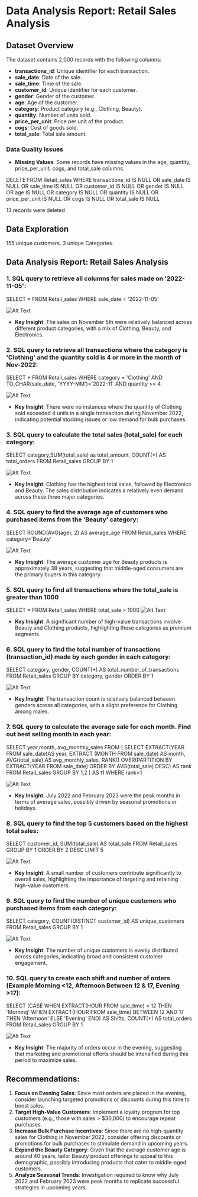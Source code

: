 # Data Analysis Report: Retail Sales Analysis

## Dataset Overview

The dataset contains 2,000 records with the following columns:

- **transactions_id**: Unique identifier for each transaction.
- **sale_date**: Date of the sale.
- **sale_time**: Time of the sale.
- **customer_id**: Unique identifier for each customer.
- **gender**: Gender of the customer.
- **age**: Age of the customer.
- **category**: Product category (e.g., Clothing, Beauty).
- **quantity**: Number of units sold.
- **price_per_unit**: Price per unit of the product.
- **cogs**: Cost of goods sold.
- **total_sale**: Total sale amount.

### Data Quality Issues

- **Missing Values**: Some records have missing values in the age, quantity, price_per_unit, cogs, and total_sale columns.

DELETE FROM Retail_sales
WHERE transactions_id IS NULL
OR
sale_date IS NULL
OR
sale_time	IS NULL
OR
customer_id	IS NULL
OR
gender	IS NULL
OR
age	IS NULL
OR
category	IS NULL
OR
quantity	IS NULL
OR
price_per_unit	IS NULL
OR
cogs IS NULL
OR
total_sale IS NULL

13 records were deleted

## Data Exploration
155 unique customers. 
3 unique Categories.

## Data Analysis Report: Retail Sales Analysis

### 1. SQL query to retrieve all columns for sales made on '2022-11-05':
SELECT * FROM Retail_sales
WHERE sale_date = '2022-11-05' 

![Alt Text](image_url)

- **Key Insight**: The sales on November 5th were relatively balanced across different product categories, with a mix of Clothing, Beauty, and Electronics.

### 2. SQL query to retrieve all transactions where the category is 'Clothing' and the quantity sold is 4 or more in the month of Nov-2022:
SELECT * FROM Retail_sales
WHERE category = 'Clothing'
AND 
TO_CHAR(sale_date, 'YYYY-MM')='2022-11'
AND
quantity >= 4

![Alt Text](image_url)

- **Key Insight**: There were no instances where the quantity of Clothing sold exceeded 4 units in a single transaction during November 2022, indicating potential stocking issues or low demand for bulk purchases.

### 3. SQL query to calculate the total sales (total_sale) for each category:
SELECT category,SUM(total_sale) as total_amount, COUNT(*) AS total_orders
FROM Retail_sales
GROUP BY 1

![Alt Text](image_url)
- **Key Insight**: Clothing has the highest total sales, followed by Electronics and Beauty. The sales distribution indicates a relatively even demand across these three major categories.

### 4. SQL query to find the average age of customers who purchased items from the 'Beauty' category:
SELECT ROUND(AVG(age), 2) AS average_age FROM Retail_sales
WHERE category='Beauty'

![Alt Text](image_url)
- **Key Insight**: The average customer age for Beauty products is approximately 38 years, suggesting that middle-aged consumers are the primary buyers in this category.

### 5. SQL query to find all transactions where the total_sale is greater than 1000

SELECT *
FROM Retail_sales
WHERE total_sale > 1000
![Alt Text](image_url)
- **Key Insight**: A significant number of high-value transactions involve Beauty and Clothing products, highlighting these categories as premium segments.

### 6. SQL query to find the total number of transactions (transaction_id) made by each gender in each category:
SELECT category, gender, COUNT(*) AS total_number_of_transactions
FROM Retail_sales
GROUP BY category, gender
ORDER BY 1

![Alt Text](image_url)
- **Key Insight**: The transaction count is relatively balanced between genders across all categories, with a slight preference for Clothing among males.

### 7. SQL query to calculate the average sale for each month. Find out best selling month in each year:
SELECT year,month, avg_monthly_sales
FROM (
	SELECT EXTRACT(YEAR FROM sale_date)AS year, 
	EXTRACT (MONTH FROM sale_date) AS month, 
	AVG(total_sale) AS avg_monthly_sales,
	RANK() OVER(PARTITION BY EXTRACT(YEAR FROM sale_date) ORDER BY AVG(total_sale) DESC) AS rank
	FROM Retail_sales
	GROUP BY 1,2
	) AS t1
WHERE rank=1

![Alt Text](image_url)

- **Key Insight**: July 2022 and February 2023 were the peak months in terms of average sales, possibly driven by seasonal promotions or holidays.

### 8. SQL query to find the top 5 customers based on the highest total sales:
SELECT customer_id, SUM(total_sale) AS total_sale
FROM Retail_sales
GROUP BY 1
ORDER BY 2 DESC
LIMIT 5

![Alt Text](image_url)
- **Key Insight**: A small number of customers contribute significantly to overall sales, highlighting the importance of targeting and retaining high-value customers.

### 9. SQL query to find the number of unique customers who purchased items from each category:
SELECT category, COUNT(DISTINCT customer_id) AS unique_customers
FROM Retail_sales
GROUP BY 1


![Alt Text](image_url)
 
- **Key Insight**: The number of unique customers is evenly distributed across categories, indicating broad and consistent customer engagement.

### 10. SQL query to create each shift and number of orders (Example Morning <12, Afternoon Between 12 & 17, Evening >17):
SELECT (CASE 
  	WHEN EXTRACT(HOUR FROM sale_time) < 12 THEN 'Morning'
  	WHEN EXTRACT(HOUR FROM sale_time) BETWEEN 12 AND 17 THEN 'Afternoon'
  	ELSE 'Evening'
    END) AS Shifts, COUNT(*) AS total_orders
  FROM Retail_sales
  GROUP BY 1

![Alt Text](image_url)

- **Key Insight**: The majority of orders occur in the evening, suggesting that marketing and promotional efforts should be intensified during this period to maximize sales.

## Recommendations:
1. **Focus on Evening Sales**: Since most orders are placed in the evening, consider launching targeted promotions or discounts during this time to boost sales.
2. **Target High-Value Customers**: Implement a loyalty program for top customers (e.g., those with sales > $30,000) to encourage repeat purchases.
3. **Increase Bulk Purchase Incentives**: Since there are no high-quantity sales for Clothing in November 2022, consider offering discounts or promotions for bulk purchases to stimulate demand in upcoming years.
4. **Expand the Beauty Category**: Given that the average customer age is around 40 years, tailor Beauty product offerings to appeal to this demographic, possibly introducing products that cater to middle-aged customers.
5. **Analyze Seasonal Trends**: Investigation required to know why July 2022 and February 2023 were peak months to replicate successful strategies in upcoming years.
